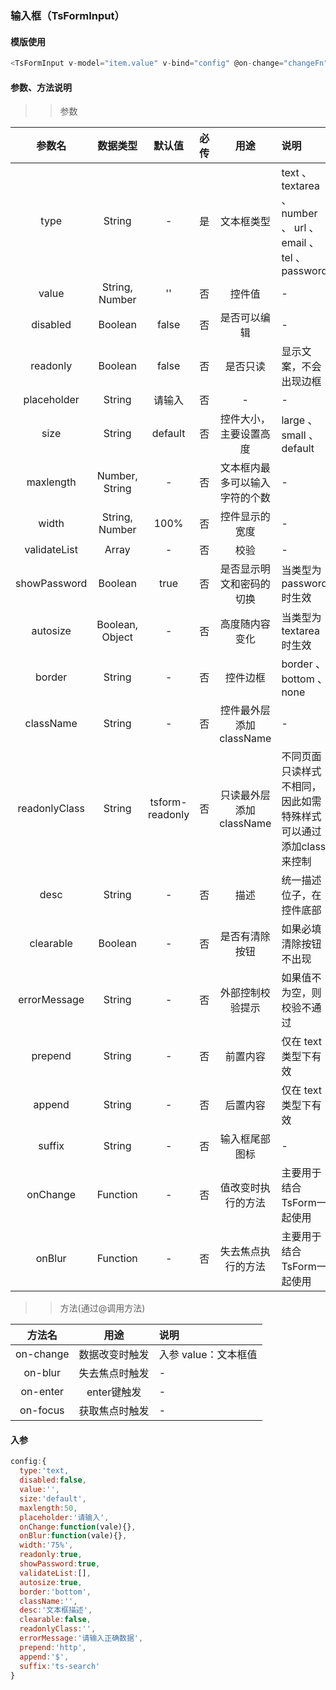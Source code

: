 ### 输入框（TsFormInput）  


#### 模版使用
```javascript
<TsFormInput v-model="item.value" v-bind="config" @on-change="changeFn"></TsFormInput>
```

#### 参数、方法说明


>> 参数


参数名|数据类型|默认值|必传|用途|说明
:---:|:---:|:---:|:---:|:---:|:---|
type|String|-|是|文本框类型|text 、 textarea 、 number 、 url 、 email 、 tel 、 password  
value|String, Number|''|否|控件值|-
disabled|Boolean|false|否|是否可以编辑|-
readonly|Boolean|false|否|是否只读|显示文案，不会出现边框
placeholder|String|请输入|否|-|-
size|String|default|否|控件大小，主要设置高度|large 、 small 、 default   
maxlength|Number, String|-|否|文本框内最多可以输入字符的个数|-
width|String, Number|100%|否|控件显示的宽度|-
validateList|Array|-|否|校验|-
showPassword|Boolean|true|否|是否显示明文和密码的切换|当类型为password时生效
autosize|Boolean, Object|-|否|高度随内容变化|当类型为textarea时生效
border|String|-|否|控件边框|border 、 bottom 、 none
className|String|-|否|控件最外层添加className|-
readonlyClass|String|tsform-readonly|否|只读最外层添加className|不同页面只读样式不相同，因此如需特殊样式可以通过添加class来控制
desc|String|-|否|描述|统一描述位子，在控件底部
clearable|Boolean|-|否|是否有清除按钮|如果必填清除按钮不出现
errorMessage|String|-|否|外部控制校验提示|如果值不为空，则校验不通过
prepend|String|-|否|前置内容|仅在 text 类型下有效
append|String|-|否|后置内容|仅在 text 类型下有效
suffix|String|-|否|输入框尾部图标|-
onChange|Function|-|否|值改变时执行的方法|主要用于结合TsForm一起使用
onBlur|Function|-|否|失去焦点执行的方法|主要用于结合TsForm一起使用





>>  方法(通过@调用方法)


 方法名|用途|说明
:---:|:---:|:---
on-change|数据改变时触发| 入参 value：文本框值
on-blur|失去焦点时触发|-
on-enter|enter键触发|-
on-focus|获取焦点时触发|-





#### 入参

```javascript
config:{
  type:'text,
  disabled:false,
  value:'',
  size:'default',   
  maxlength:50,
  placeholder:'请输入',
  onChange:function(vale){},
  onBlur:function(vale){},
  width:'75%',
  readonly:true,
  showPassword:true,
  validateList:[],
  autosize:true,
  border:'bottom',
  className:'',
  desc:'文本框描述',
  clearable:false,
  readonlyClass:'',
  errorMessage:'请输入正确数据',
  prepend:'http',
  append:'$',
  suffix:'ts-search'
}
```
